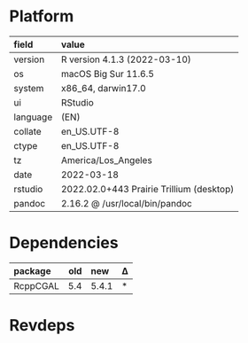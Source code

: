 # Platform

|field    |value                                    |
|:--------|:----------------------------------------|
|version  |R version 4.1.3 (2022-03-10)             |
|os       |macOS Big Sur 11.6.5                     |
|system   |x86_64, darwin17.0                       |
|ui       |RStudio                                  |
|language |(EN)                                     |
|collate  |en_US.UTF-8                              |
|ctype    |en_US.UTF-8                              |
|tz       |America/Los_Angeles                      |
|date     |2022-03-18                               |
|rstudio  |2022.02.0+443 Prairie Trillium (desktop) |
|pandoc   |2.16.2 @ /usr/local/bin/pandoc           |

# Dependencies

|package  | old|new   |Δ  |
|:--------|---:|:-----|:--|
|RcppCGAL | 5.4|5.4.1 |*  |

# Revdeps

